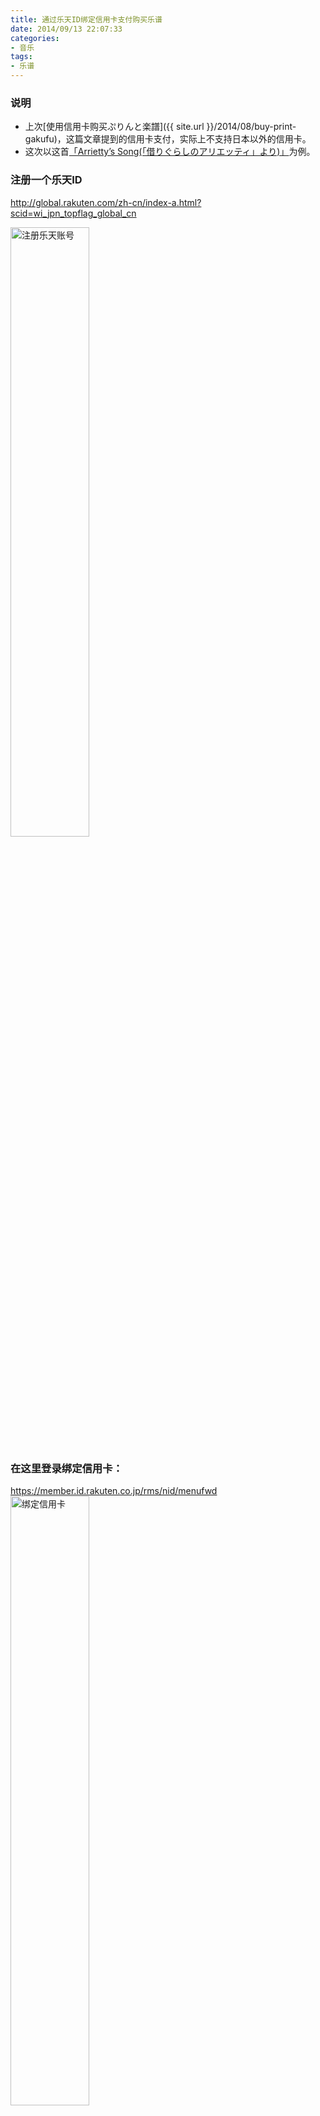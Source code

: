 ```yaml
---
title: 通过乐天ID绑定信用卡支付购买乐谱
date: 2014/09/13 22:07:33
categories: 
- 音乐
tags: 
- 乐谱
---
```


### 说明
* 上次[使用信用卡购买ぷりんと楽譜]({{ site.url }}/2014/08/buy-print-gakufu)，这篇文章提到的信用卡支付，实际上不支持日本以外的信用卡。
* 这次以这首[「Arrietty’s Song(「借りぐらしのアリエッティ」より)」](http://www.print-gakufu.com/score/detail/70472/)为例。

### 注册一个乐天ID
<http://global.rakuten.com/zh-cn/index-a.html?scid=wi_jpn_topflag_global_cn>
<!--more-->
<img src="{{ site.url }}/assets/blogImg/regist_rakuten_id.png" width="50%" alt="注册乐天账号"/>

### 在这里登录绑定信用卡：
<https://member.id.rakuten.co.jp/rms/nid/menufwd>
<img src="{{ site.url }}/assets/blogImg/add_visa_001.png" width="50%" alt="绑定信用卡"/>
<img src="{{ site.url }}/assets/blogImg/add_visa_002.png" width="50%" alt="绑定信用卡"/>

### 在ぷりんと楽譜支付界面选择这个
<img src="{{ site.url }}/assets/blogImg/select_pay_ways.png" width="50%" alt="选择支付方法"/>

### 确认使用信用卡支付
<img src="{{ site.url }}/assets/blogImg/rakuten_visa_pay.png" width="50%" alt="确认使用信用卡支付"/>

### 支付完成
<img src="{{ site.url }}/assets/blogImg/rakuten_buy_success.png" width="50%" alt="支付完成"/>

### 下载乐谱
<img src="{{ site.url }}/assets/blogImg/dowoload_buy_sheet.png" width="50%" alt="下载乐谱"/>
